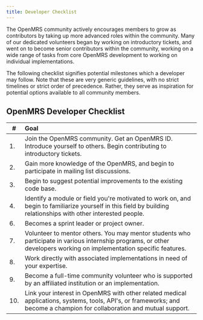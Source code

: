 ```yaml
---
title: Developer Checklist
---
```


The OpenMRS community actively encourages members to grow as contributors by taking up more advanced roles within the community. Many of our dedicated volunteers began by working on introductory tickets, and went on to become senior contributors within the community, working on a wide range of tasks from core OpenMRS development to working on individual implementations.

The following checklist signifies potential milestones which a developer may follow. Note that these are very generic guidelines, with no strict timelines or strict order of precedence. Rather, they serve as inspiration for potential options available to all community members.

## OpenMRS Developer Checklist 

|#| Goal |
|--|:-----|
|1.|Join the OpenMRS community. Get an OpenMRS ID. Introduce yourself to others. Begin contributing to introductory tickets.
|2.|Gain more knowledge of the OpenMRS, and begin to participate in mailing list discussions.
|3.|Begin to suggest potential improvements to the existing code base.
|4.|Identify a module or field you're motivated to work on, and begin to familiarize yourself in this field by building relationships with other interested people.
|6.|Becomes a sprint leader or project owner.
|7.|Volunteer to mentor others. You may mentor students who participate in various internship programs, or other developers working on implementation specific features.
|8. |Work directly with associated implementations in need of your expertise.
|9.|Become a full-time community volunteer who is supported by an affiliated institution or an implementation.
|10.|Link your interest in OpenMRS with other related medical applications, systems, tools, API's, or frameworks; and become a champion for collaboration and mutual support.
